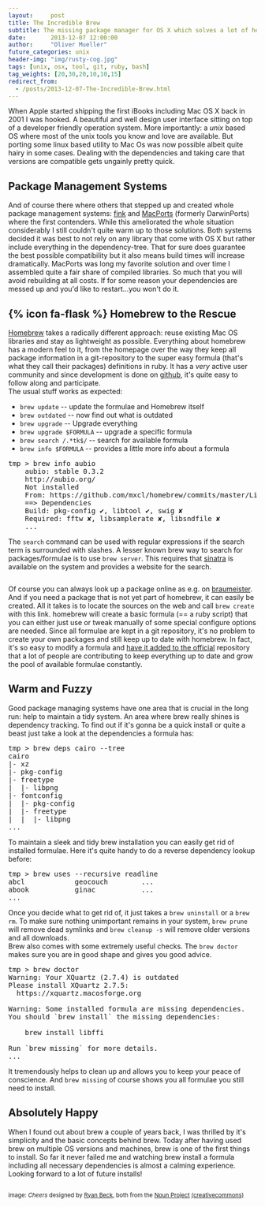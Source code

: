 ```yaml
---
layout:     post
title: The Incredible Brew
subtitle: The missing package manager for OS X which solves a lot of headaches.
date:       2013-12-07 12:00:00
author:     "Oliver Mueller"
future_categories: unix
header-img: "img/rusty-cog.jpg"
tags: [unix, osx, tool, git, ruby, bash]
tag_weights: [20,30,20,10,10,15]
redirect_from:
  - /posts/2013-12-07-The-Incredible-Brew.html
---
```


When Apple started shipping the first iBooks including Mac OS X back in 2001 I was hooked. A
beautiful and well design user interface sitting on top of a developer friendly operation system.
More importantly: a *unix* based OS where most of the unix tools you know and love are available.
But porting some linux based utility to Mac Os was now possible albeit quite hairy in some cases.
Dealing with the dependencies and taking care that versions are compatible gets ungainly pretty
quick.

## Package Management Systems

And of course there where others that stepped up and created whole package management systems:
[fink] and [MacPorts] (formerly DarwinPorts) where the first contenders. While this ameliorated the
whole situation considerably I still couldn't quite warm up to those solutions. Both systems decided
it was best to not rely on any library that come with OS X but rather include everything in the
dependency-tree. That for sure does guarantee the best possible compatibility but it also means
build times will increase dramatically. MacPorts was long my favorite solution and over time I
assembled quite a fair share of compiled libraries. So much that you will avoid rebuilding at all
costs. If for some reason your dependencies are messed up and you'd like to restart...you won't do
it.

## {% icon fa-flask %} Homebrew to the Rescue

[Homebrew] takes a radically different approach: reuse existing Mac OS libraries and stay as
lightweight as possible. Everything about homebrew has a modern feel to it, from the homepage over
the way they keep all package information in a git-repository to the super easy formula (that's what
they call their packages) definitions in ruby. It has a *very* active user community and since
development is done on [github], it's quite easy to follow along and participate.  
The usual stuff works as expected:

* `brew update` -- update the formulae and Homebrew itself
* `brew outdated` -- now find out what is outdated
* `brew upgrade` -- Upgrade everything
* `brew upgrade $FORMULA` -- upgrade a specific formula
* `brew search /.*tk$/` -- search for available formula
* `brew info $FORMULA` -- provides a little more info about a formula

<pre class="terminal">
<span class="prompt">tmp</span> > brew info aubio
    aubio: stable 0.3.2
    http://aubio.org/
    Not installed
    From: https://github.com/mxcl/homebrew/commits/master/Library/Formula/aubio.rb
    ==> Dependencies
    Build: pkg-config ✔, libtool ✔, swig ✘
    Required: fftw ✘, libsamplerate ✘, libsndfile ✘
    ...
</pre>

The `search` command can be used with regular expressions if the search term is surrounded with
slashes. A lesser known brew way to search for packages/formulae is to use `brew server`. This
requires that [sinatra] is available on the system and provides a website for the search.

<img class="img-responsive" src="{{ site.baseurl }}/img/brew/homebrew.png" alt="">

Of course you can always look up a package online as e.g. on [braumeister]. And if you need a
package that is not yet part of homebrew, it can easily be created. All it takes is to locate the
sources on the web and call `brew create` with this link. homebrew will create a basic formula (== a
ruby script) that you can either just use or tweak manually of some special configure options are
needed. Since all formulae are kept in a git repository, it's no problem to create your own packages
and still keep up to date with homebrew.  In fact, it's so easy to modify a formula and [have it
added to the official] repository that a lot of people are contributing to keep everything up to
date and grow the pool of available formulae constantly.

## Warm and Fuzzy

Good package managing systems have one area that is crucial in the long run: help to maintain a tidy
system. An area where brew really shines is dependency tracking. To find out if it's gonna be a
quick install or quite a beast just take a look at the dependencies a formula has:

<pre class="terminal">
<span class="prompt">tmp</span> > brew deps cairo --tree
cairo
|- xz
|- pkg-config
|- freetype
|  |- libpng
|- fontconfig
|  |- pkg-config
|  |- freetype
|  |  |- libpng
...
</pre>

To maintain a sleek and tidy brew installation you can easily get rid of installed formulae. Here
it's quite handy to do a reverse dependency lookup before:

<pre class="terminal">
<span class="prompt">tmp</span> > brew uses --recursive readline
abcl			geocouch		...
abook			ginac			...
...
</pre>

Once you decide what to get rid of, it just takes a `brew uninstall` or a `brew rm`. To make sure
nothing unimportant remains in your system, `brew prune` will remove dead symlinks and `brew cleanup
-s` will remove older versions and all downloads.  
Brew also comes with some extremely useful checks. The `brew doctor` makes sure you are in good shape and gives you good advice.

<pre class="terminal">
<span class="prompt">tmp</span> > brew doctor
Warning: Your XQuartz (2.7.4) is outdated
Please install XQuartz 2.7.5:
  https://xquartz.macosforge.org

Warning: Some installed formula are missing dependencies.
You should `brew install` the missing dependencies:

    brew install libffi

Run `brew missing` for more details.
...
</pre>

It tremendously helps to clean up and allows you to keep your peace of conscience. And `brew
missing` of course shows you all formulae you still need to install.

## Absolutely Happy

When I found out about brew a couple of years back, I was thrilled by it's simplicity and the basic
concepts behind brew. Today after having used brew on multiple OS versions and machines, brew is one
of the first things to install. So far it never failed me and watching brew install a formula
including all necessary dependencies is almost a calming experience. Looking forward to a lot of
future installs!

<img class="img-responsive" src="{{ site.baseurl }}/img/brew/cheers.png" alt="">

<small>image: <cite>Cheers</cite> designed by [Ryan Beck], both from the [Noun Project]  [(creativecommons)]</small>


[fink]:http://fink.thetis.ig42.org
[macports]:http://www.macports.org
[homebrew]:http://brew.sh
[github]:http://github.com/mxcl/homebrew
[have it added to the official]:https://github.com/mxcl/homebrew/wiki/Formula-Cookbook#commit
[(creativecommons)]:http://creativecommons.org/publicdomain/zero/1.0/deed.en
[sinatra]:http://www.sinatrarb.com/
[braumeister]:http://braumeister.org/
[Chris Kerr]:http://thenounproject.com/chrisk3rr
[Ryan Beck]:http://thenounproject.com/RyanBeck
[Noun Project]:http://www.thenounproject.com/

